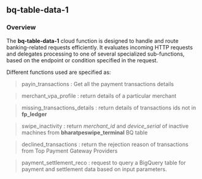 ## bq-table-data-1

### Overview
The **bq-table-data-1** cloud function is designed to handle and route banking-related requests efficiently. It evaluates incoming HTTP requests and delegates processing to one of several specialized sub-functions, based on the endpoint or condition specified in the request.
     
Different functions used are specified as:
> payin_transactions : Get all the payment transactions details
     
> merchant_vpa_profile : return details of a particular merchant

> missing_transactions_details : return details of transactions ids not in **fp_ledger**

> swipe_inactivity : return *merchant_id* and *device_serial* of inactive machines from **bharatpeswipe_terminal** BQ table

> declined_transactions : return the rejection reason of transactions from Top Payment Gateway Providers

> payment_settlement_reco : request to query a BigQuery table for payment and settlement data based on input parameters.
